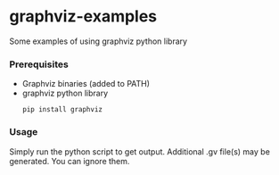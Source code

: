 # graphviz-examples
Some examples of using graphviz python library

### Prerequisites

- Graphviz binaries (added to PATH)
- graphviz python library
  ```
  pip install graphviz
  ```

### Usage

Simply run the python script to get output.
Additional .gv file(s) may be generated. You can ignore them.
